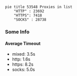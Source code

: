 
```mermaid
pie title 53548 Proxies in list
    "HTTP" : 23692
    "HTTPS": 7418
    "SOCKS" : 28738
```

### Some Info
#### Average Timeout

- mixed: 3.5s
- http: 1.6s
- https: 8.2s
- socks: 5.0s
